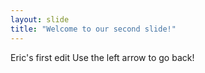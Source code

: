 ```yaml
---
layout: slide
title: "Welcome to our second slide!"
---
```

Eric's first edit
Use the left arrow to go back!
